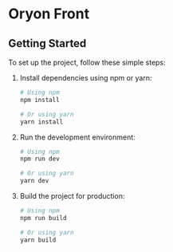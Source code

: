 # Oryon Front


## Getting Started

To set up the project, follow these simple steps:


1. Install dependencies using npm or yarn:
    ```bash
    # Using npm
    npm install

    # Or using yarn
    yarn install
    ```

2. Run the development environment:
    ```bash
    # Using npm
    npm run dev

    # Or using yarn
    yarn dev
    ```

3. Build the project for production:
    ```bash
    # Using npm
    npm run build

    # Or using yarn
    yarn build
    ```



